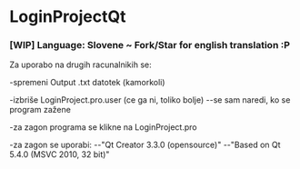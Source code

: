 # LoginProjectQt
### [WIP] Language: Slovene ~ Fork/Star for english translation :P

Za uporabo na drugih racunalnikih se:

-spremeni Output .txt datotek (kamorkoli)

-izbriše LoginProject.pro.user (ce ga ni, toliko bolje)
--se sam naredi, ko se program zažene

-za zagon programa se klikne na LoginProject.pro

-za zagon se uporabi:
--"Qt Creator 3.3.0 (opensource)"
--"Based on Qt 5.4.0 (MSVC 2010, 32 bit)"

